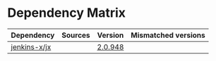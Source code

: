# Dependency Matrix

Dependency | Sources | Version | Mismatched versions
---------- | ------- | ------- | -------------------
[jenkins-x/jx](https://github.com/jenkins-x/jx.git) |  | [2.0.948](https://github.com/jenkins-x/jx/releases/tag/v2.0.948) | 
